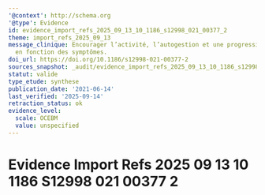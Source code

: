 ```yaml
---
'@context': http://schema.org
'@type': Evidence
id: evidence_import_refs_2025_09_13_10_1186_s12998_021_00377_2
theme: import_refs_2025_09_13
message_clinique: Encourager l’activité, l’autogestion et une progression graduée
  en fonction des symptômes.
doi_url: https://doi.org/10.1186/s12998-021-00377-2
sources_snapshot: _audit/evidence_import_refs_2025_09_13_10_1186_s12998_021_00377_2.json
statut: valide
type_etude: synthese
publication_date: '2021-06-14'
last_verified: '2025-09-14'
retraction_status: ok
evidence_level:
  scale: OCEBM
  value: unspecified
---
```

# Evidence Import Refs 2025 09 13 10 1186 S12998 021 00377 2


